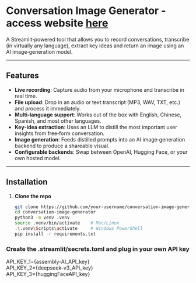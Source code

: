 # Conversation Image Generator - access website [here](https://imagegen-jzaskmdzugdt3xrmvsakna.streamlit.app/)

A Streamlit‐powered tool that allows you to record conversations, transcribe (in virtually any language), extract key ideas and return an image using an AI image‐generation model.

---

## Features

- **Live recording**: Capture audio from your microphone and transcribe in real time.  
- **File upload**: Drop in an audio or text transcript (MP3, WAV, TXT, etc.) and process it immediately.  
- **Multi‐language support**: Works out of the box with English, Chinese, Spanish, and most other languages.  
- **Key‐idea extraction**: Uses an LLM to distill the most important user insights from free‐form conversation.  
- **Image generation**: Feeds distilled prompts into an AI image‐generation backend to produce a shareable visual.  
- **Configurable backends**: Swap between OpenAI, Hugging Face, or your own hosted model.

---

## Installation

1. **Clone the repo**  
   ```bash
   git clone https://github.com/your-username/conversation-image-generator.git
   cd conversation-image-generator
   python3 -m venv .venv
   source .venv/bin/activate    # Mac/Linux
   .\.venv\Scripts\activate     # Windows PowerShell
   pip install -r requirements.txt

### Create the .streamlit/secrets.toml and plug in your own API key
API_KEY_1={assembly-AI_API_key}  
API_KEY_2={deepseek-v3_API_key}  
API_KEY_3={huggingFaceAPI_key}  


